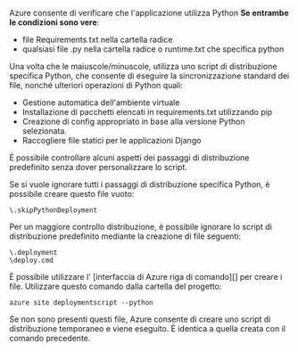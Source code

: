 Azure consente di verificare che l'applicazione utilizza Python **Se entrambe le condizioni sono vere**:

- file Requirements.txt nella cartella radice
- qualsiasi file .py nella cartella radice o runtime.txt che specifica python

Una volta che le maiuscole/minuscole, utilizza uno script di distribuzione specifica Python, che consente di eseguire la sincronizzazione standard dei file, nonché ulteriori operazioni di Python quali:

- Gestione automatica dell'ambiente virtuale
- Installazione di pacchetti elencati in requirements.txt utilizzando pip
- Creazione di config appropriato in base alla versione Python selezionata.
- Raccogliere file statici per le applicazioni Django

È possibile controllare alcuni aspetti dei passaggi di distribuzione predefinito senza dover personalizzare lo script.

Se si vuole ignorare tutti i passaggi di distribuzione specifica Python, è possibile creare questo file vuoto:

    \.skipPythonDeployment

Per un maggiore controllo distribuzione, è possibile ignorare lo script di distribuzione predefinito mediante la creazione di file seguenti:

    \.deployment
    \deploy.cmd

È possibile utilizzare l' [interfaccia di Azure riga di comando][] per creare i file.  Utilizzare questo comando dalla cartella del progetto:

    azure site deploymentscript --python

Se non sono presenti questi file, Azure consente di creare uno script di distribuzione temporaneo e viene eseguito.  È identica a quella creata con il comando precedente.

[Azure interfaccia della riga di comando]: http://azure.microsoft.com/downloads/
